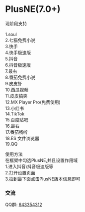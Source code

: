 # PlusNE(7.0+)
现阶段支持 <br><br>
1.soul<br>
2.七猫免费小说<br>
3.快手<br>
4.快手极速版<br>
5.抖音<br>
6.抖音极速版<br>
7.最右<br>
8.番茄免费小说<br>
9.皮皮虾<br>
10.西瓜视频<br>
11.皮皮搞笑<br>
12.MX Player Pro(免费使用)<br>
13.小红书<br>
14.TikTok<br>
15.百度贴吧<br>
16.最右<br>
17.番茄畅听<br>
18.ES 文件浏览器<br>
19.QQ<br>

使用方法<br>
在框架中勾选PlusNE,并且设置作用域
<br>
1.进入抖音\抖音极速版等
<br>
2.打开设置页面
<br>
3.拉到最下面点击PlusNE版本信息即可

### 交流
QQ群: [643354312](https://qm.qq.com/cgi-bin/qm/qr?k=gFJjbdjUQxC9rBGFdjZi7UKn9Jpyg0Rp&jump_from=webapi)
